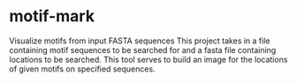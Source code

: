 # motif-mark
Visualize motifs from input FASTA sequences
This project takes in a file containing motif sequences to be searched for and a fasta file containing locations to be searched. This tool serves to build an image for the locations of given motifs on specified sequences. 
